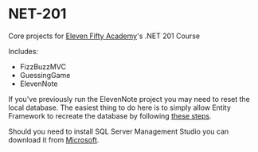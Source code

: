 # NET-201

Core projects for [Eleven Fifty Academy][1]'s .NET 201 Course

Includes:
* FizzBuzzMVC
* GuessingGame
* ElevenNote

If you've previously run the ElevenNote project you may need to reset the local database. The easiest thing to do here is to simply allow Entity Framework to recreate the database by following [these steps][2].

Should you need to install SQL Server Management Studio you can download it from [Microsoft][3].

[1]: http://elevenfifty.org/
[2]: http://stackoverflow.com/questions/20304058/how-to-re-create-database-for-entity-framework 
[3]: https://msdn.microsoft.com/en-us/library/mt238488.aspx
